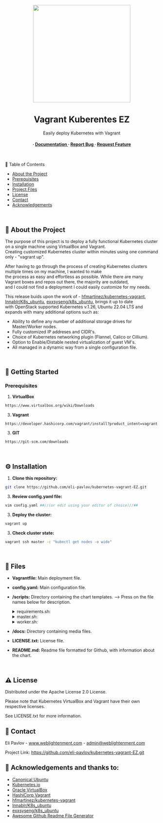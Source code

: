 <div align='center'>
<img src= "https://miro.medium.com/v2/resize:fit:720/format:webp/1*f1hLnqSswkvl8TVKMMjyFw.png" width=320 />
<h1>Vagrant Kuberentes EZ</h1>
 
<p> Easily deploy Kubernetes with Vagrant</p>

<h4> <span> · </span> <a href="https://github.com/eli-pavlov/kubernetes-vagrant-EZ/blob/master/README.md"> Documentation </a> <span> · </span> <a href="https://github.com/eli-pavlov/helm-wordpress-mariadb/issues"> Report Bug </a> <span> · </span> <a href="https://github.com/eli-pavlov/kubernetes-vagrant-EZ/issues"> Request Feature </a> </h4>

$~~$

</div>

 :notebook_with_decorative_cover: Table of Contents

- [About the Project](#star2-about-the-project)
- [Prerequisites](#toolbox-getting-started)
- [Installation](#gear-installation)
- [Project Files](#open_file_folder-files)
- [License](#warning-license)
- [Contact](#handshake-contact)
- [Acknowledgements](#gem-acknowledgements)


$~~$


## :star2: About the Project
The purpose of this project is to deploy a fully functional Kubernetes cluster on a single machine using VirtualBox and Vagrant. </br>
Creating customized Kubernetes cluster within minutes using one command only - "vagrant up".

After having to go through the process of creating Kubernetes clusters multiple times on my machine, I wanted to make </br> the process as easy and effortless as possible. While there are many Vagrant boxes and repos out there, 
the majority are outdated, </br> and I could not find a deployment I could easily customize for my needs.

This release buids upon the work of - [hfmartinez/kubernetes-vagrant](https://github.com/hfmartinez/kubernetes-vagrant), [Innablr/K8s_ubuntu](https://github.com/Innablr/k8s_ubuntu), [exxsyseng/k8s_ubuntu](https://bitbucket.org/exxsyseng/k8s_ubuntu/src/master/), brings it up to date </br> with OpenStack supported Kubernetes v.1.26, Ubuntu 22.04 LTS and expands with many additional options such as:

- Ability to define any number of additional storage drives for Master/Worker nodes.
- Fully customized IP addreses and CIDR's.
- Choice of Kubernetes networking plugin (Flannel, Calico or Cillium).
- Option to Enable/Distable nested virtualization of guest VM's.
- All managed in a dynamic way from a single configuration file.

$~$
## :toolbox: Getting Started


### Prerequisites

1. **VirtualBox**
```bash
https://www.virtualbox.org/wiki/Downloads
```
3. **Vagrant**
```bash
https://developer.hashicorp.com/vagrant/install?product_intent=vagrant
```
3. **GIT**
```bash
https://git-scm.com/downloads
```
$~~~$

## :gear: Installation

1. **Clone this repository:**
```bash
git clone https://github.com/eli-pavlov/kubernetes-vagrant-EZ.git
```
3. **Review config.yaml file:**
```bash
vim config.yaml ##//(or edit using your editor of choice)//##
```
3. **Deploy the cluster:**
```bash
vagrant up
```
3. **Check cluster state:**
```bash
vagrant ssh master -c "kubectl get nodes -o wide"
```

$~$


## :open_file_folder: Files

- **Vagrantfile:** Main deployment file.
- **config.yaml:** Main configuration file.
- **/scripts:** Directory containing the chart templates. --> Press on the file names below for description.


  
  <details> <summary>requirements.sh:</summary> <ul>
  - Script to install required packages on all VM's.
  </ul> </details>
    <details> <summary>master.sh:</summary> <ul>
  -  Script to Install Master node specific packages and initialize the Kubernetes cluster.
  </ul> </details>
    <details> <summary>worker.sh:</summary> <ul>
  - Script to join worker nodes to the cluster.
  </ul> </details>
- **/docs:** Directory containing media files.
- **LICENSE.txt:** License file.
- **README.md:** Readme file formatted for Github, with information about the chart.


$~$


## :warning: License

Distributed under the Apache License 2.0 License.

Please note that Kubernetes VirtualBox and Vagrant have their own respective licenses. 

See LICENSE.txt for more information.
$~$

## :handshake: Contact

Eli Pavlov - www.weblightenment.com - admin@weblightenment.com

Project Link: https://github.com/eli-pavlov/kubernetes-vagrant-EZ.git
$~$

## :gem: Acknowledgements and thanks to:
- [Canonical Ubuntu](https://ubuntu.com/community/governance/canonical)
- [Kubernetes.io](https://kubernetes.io/docs)
- [Oracle VirtualBox](https://www.virtualbox.org)
- [HashiCorp Vagrant](https://www.vagrantup.com)
- [hfmartinez/kubernetes-vagrant](https://github.com/hfmartinez/kubernetes-vagrant)
- [Innablr/K8s_ubuntu](https://github.com/Innablr/k8s_ubuntu)
- [exxsyseng/k8s_ubuntu](https://bitbucket.org/exxsyseng/k8s_ubuntu/src/master/)
- [Awesome Github Readme File Generator](https://www.genreadme.cloud/)
